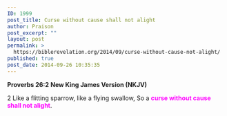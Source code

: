 ```yaml
---
ID: 1999
post_title: Curse without cause shall not alight
author: Praison
post_excerpt: ""
layout: post
permalink: >
  https://biblerevelation.org/2014/09/curse-without-cause-not-alight/
published: true
post_date: 2014-09-26 10:35:35
---
```

<strong>Proverbs 26:2</strong>
<strong> New King James Version (NKJV)</strong>

2 Like a flitting sparrow, like a flying swallow,
So a <span style="color: #ff00ff;"><strong>curse without cause shall not alight</strong></span>.